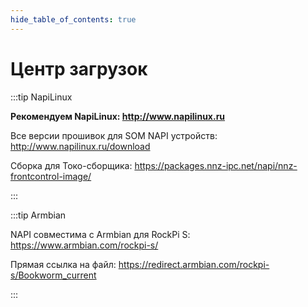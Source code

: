 ```yaml
---
hide_table_of_contents: true
---
```


# Центр загрузок

:::tip NapiLinux

**Рекомендуем NapiLinux: http://www.napilinux.ru**

Все версии прошивок для SOM NAPI устройств: http://www.napilinux.ru/download

Сборка для Токо-сборщика: https://packages.nnz-ipc.net/napi/nnz-frontcontrol-image/

:::

:::tip Armbian

NAPI совместима с Armbian для RockPi S: https://www.armbian.com/rockpi-s/

Прямая ссылка на файл: https://redirect.armbian.com/rockpi-s/Bookworm_current

:::


